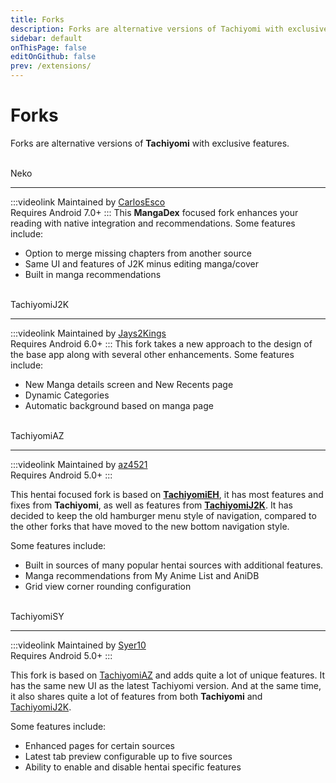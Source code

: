```yaml
---
title: Forks
description: Forks are alternative versions of Tachiyomi with exclusive features.
sidebar: default
onThisPage: false
editOnGithub: false
prev: /extensions/
---
```


# Forks
Forks are alternative versions of **Tachiyomi** with exclusive features.

<br>

<div class="header-container">
    <g-image class="inline align-top" src="~/images/forks_logo-neko.png" width="48" height="48" fit="contain" immediate /> 
    <g-link to="/forks/Neko/" class="align-middle ml-2 text-3xl">Neko</g-link>
</div>

<hr>

:::videolink
Maintained by [CarlosEsco](https://github.com/CarlosEsco)
<br>Requires Android 7.0+
:::
This **MangaDex** focused fork enhances your reading with native integration and recommendations.
Some features include:
* Option to merge missing chapters from another source
* Same UI and features of J2K minus editing manga/cover
* Built in manga recommendations

<br>

<div class="header-container">
    <g-image class="inline align-top" src="~/images/forks_logo-j2k.png" width="48" height="48" fit="contain" immediate /> 
    <g-link to="/forks/TachiyomiJ2K/" class="align-middle ml-2 text-3xl">TachiyomiJ2K</g-link>
</div>


<hr>

:::videolink
Maintained by [Jays2Kings](https://github.com/Jays2Kings)
<br>Requires Android 6.0+
:::
This fork takes a new approach to the design of the base app along with several other enhancements.
Some features include:
* New Manga details screen and New Recents page
* Dynamic Categories
* Automatic background based on manga page

<br>

<div class="header-container">
    <g-image class="inline align-top" src="~/images/forks_logo-az.png" width="48" height="48" fit="contain" immediate /> 
    <g-link to="/forks/TachiyomiAZ/" class="align-middle ml-2 text-3xl">TachiyomiAZ</g-link>
</div>

<hr>

:::videolink
Maintained by [az4521](https://github.com/az4521)
<br>Requires Android 5.0+
:::

This hentai focused fork is based on **[TachiyomiEH](/forks/TachiyomiEH/)**, it has most features and fixes from **Tachiyomi**, as well as features from **[TachiyomiJ2K](/forks/TachiyomiJ2K/)**. It has decided to keep the old hamburger menu style of navigation, compared to the other forks that have moved to the new bottom navigation style.

Some features include:
* Built in sources of many popular hentai sources with additional features.
* Manga recommendations from My Anime List and AniDB
* Grid view corner rounding configuration

<br>

<div class="header-container">
    <g-image class="inline align-top" src="~/images/forks_logo-sy.png" width="48" height="48" fit="contain" immediate /> 
    <g-link to="/forks/TachiyomiSY/" class="align-middle ml-2 text-3xl">TachiyomiSY</g-link>
</div>

<hr>

:::videolink
Maintained by [Syer10](https://github.com/jobobby04)
<br>Requires Android 5.0+
:::

This fork is based on [TachiyomiAZ](/forks/TachiyomiAZ/) and adds quite a lot of unique features. It has the same new UI as the latest Tachiyomi version. And at the same time, it also shares quite a lot of features from both **Tachiyomi** and [TachiyomiJ2K](/forks/TachiyomiJ2K/).

Some features include:
* Enhanced pages for certain sources
* Latest tab preview configurable up to five sources
* Ability to enable and disable hentai specific features

